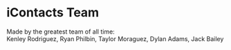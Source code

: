 # iContacts Team

Made by the greatest team of all time: <br>
Kenley Rodriguez, Ryan Philbin, Taylor Moraguez, Dylan Adams, Jack Bailey
